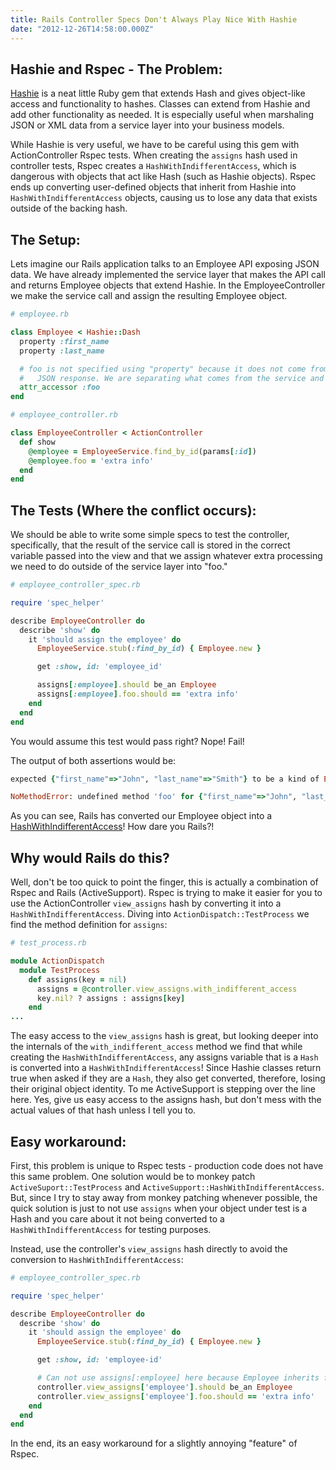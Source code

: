 ```yaml
---
title: Rails Controller Specs Don't Always Play Nice With Hashie
date: "2012-12-26T14:58:00.000Z"
---
```


Hashie and Rspec - The Problem:
------------------------
[Hashie](https://github.com/intridea/hashie) is a neat little Ruby gem that extends Hash and gives object-like access and functionality to hashes.  Classes can extend from Hashie and add other functionality as needed. It is especially useful when marshaling JSON or XML data from a service layer into your business models.

While Hashie is very useful, we have to be careful using this gem with ActionController Rspec tests.  When creating the `assigns` hash used in controller tests, Rspec creates a `HashWithIndifferentAccess`, which is dangerous with objects that act like Hash (such as Hashie objects). Rspec ends up converting user-defined objects that inherit from Hashie into `HashWithIndifferentAccess` objects, causing us to lose any data that exists outside of the backing hash.


The Setup:
------------------------
Lets imagine our Rails application talks to an Employee API exposing JSON data.  We have already implemented the service layer that makes the API call and returns Employee objects that extend Hashie.  In the EmployeeController we make the service call and assign the resulting Employee object.

```ruby
# employee.rb

class Employee < Hashie::Dash
  property :first_name
  property :last_name

  # foo is not specified using "property" because it does not come from the EmployeeService
  #   JSON response. We are separating what comes from the service and what does not.
  attr_accessor :foo
end
```

```ruby
# employee_controller.rb

class EmployeeController < ActionController
  def show
    @employee = EmployeeService.find_by_id(params[:id])
    @employee.foo = 'extra info'
  end
end
```

The Tests (Where the conflict occurs):
------------------------
We should be able to write some simple specs to test the controller, specifically, that the result of the service call is stored in the correct variable passed into the view and that we assign whatever extra processing we need to do outside of the service layer into "foo."

```ruby
# employee_controller_spec.rb

require 'spec_helper'

describe EmployeeController do
  describe 'show' do
    it 'should assign the employee' do
      EmployeeService.stub(:find_by_id) { Employee.new }

      get :show, id: 'employee_id'

      assigns[:employee].should be_an Employee
      assigns[:employee].foo.should == 'extra info'
    end
  end
end
```

You would assume this test would pass right? Nope! Fail!

The output of both assertions would be:

```ruby
expected {"first_name"=>"John", "last_name"=>"Smith"} to be a kind of Employee

NoMethodError: undefined method 'foo' for {"first_name"=>"John", "last_name"=>"Smith"}:ActiveSupport::HashWithIndifferentAccess
```

As you can see, Rails has converted our Employee object into a [HashWithIndifferentAccess](http://api.rubyonrails.org/classes/ActiveSupport/HashWithIndifferentAccess.html)! How dare you Rails?!


Why would Rails do this?
------------------------
Well, don't be too quick to point the finger, this is actually a combination of Rspec and Rails (ActiveSupport). Rspec is trying to make it easier for you to use the ActionController `view_assigns` hash by converting it into a `HashWithIndifferentAccess`.  Diving into `ActionDispatch::TestProcess` we find the method definition for `assigns`:

```ruby
# test_process.rb

module ActionDispatch
  module TestProcess
    def assigns(key = nil)
      assigns = @controller.view_assigns.with_indifferent_access
      key.nil? ? assigns : assigns[key]
    end
...
```

The easy access to the `view_assigns` hash is great, but looking deeper into the internals of the `with_indifferent_access` method we find that while creating the `HashWithIndifferentAccess`, any assigns variable that is a `Hash` is converted into a `HashWithIndifferentAccess`! Since Hashie classes return true when asked if they are a `Hash`, they also get converted, therefore, losing their original object identity. To me ActiveSupport is stepping over the line here. Yes, give us easy access to the assigns hash, but don't mess with the actual values of that hash unless I tell you to.

Easy workaround:
------------------------
First, this problem is unique to Rspec tests - production code does not have this same problem. One solution would be to monkey patch `ActiveSuport::TestProcess` and `ActiveSupport::HashWithIndifferentAccess`. But, since I try to stay away from monkey patching whenever possible, the quick solution is just to not use `assigns` when your object under test is a Hash and you care about it not being converted to a `HashWithIndifferentAccess` for testing purposes.

Instead, use the controller's `view_assigns` hash directly to avoid the conversion to `HashWithIndifferentAccess`:

```ruby
# employee_controller_spec.rb

require 'spec_helper'

describe EmployeeController do
  describe 'show' do
    it 'should assign the employee' do
      EmployeeService.stub(:find_by_id) { Employee.new }

      get :show, id: 'employee-id'

      # Can not use assigns[:employee] here because Employee inherits from Hashie
      controller.view_assigns['employee'].should be_an Employee
      controller.view_assigns['employee'].foo.should == 'extra info'
    end
  end
end
```

In the end, its an easy workaround for a slightly annoying "feature" of Rspec.
